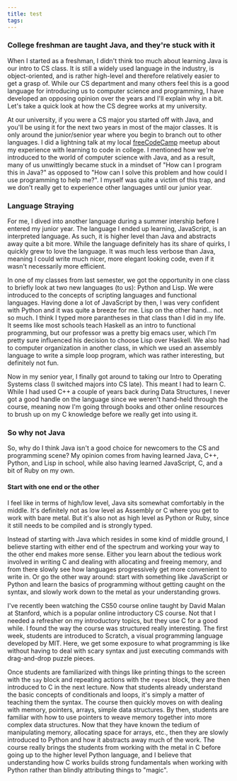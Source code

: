 ```yaml
---
title: test
tags:
---
```

### College freshman are taught Java, and they're stuck with it
When I started as a freshman, I didn't think too much about learning Java is our intro to CS class. It is still a widely used language in the industry, is object-oriented, and is rather high-level and therefore relatively easier to get a grasp of. While our CS department and many others feel this is a good language for introducing us to computer science and programming, I have developed an opposing opinion over the years and I'll explain why in a bit. Let's take a quick look at how the CS degree works at my university.

At our university, if you were a CS major you started off with Java, and you'll be using it for the next two years in most of the major classes. It is only around the junior/senior year where you begin to branch out to other languages. I did a lightning talk at my local [freeCodeCamp](http://www.fccokc.com/) meetup about my experience with learning to code in college. I mentioned how we're introduced to the world of computer science with Java, and as a result, many of us unwittingly became stuck in a mindset of "How can I program this in Java?" as opposed to "How can I solve this problem and how could I use programming to help me?". I myself was quite a victim of this trap, and we don't really get to experience other languages until our junior year.

### Language Straying
For me, I dived into another language during a summer intership before I entered my junior year. The language I ended up learning, JavaScript, is an interpreted language. As such, it is higher level than Java and abstracts away quite a bit more. While the language definitely has its share of quirks, I quickly grew to love the language. It was much less verbose than Java, meaning I could write much nicer, more elegant looking code, even if it wasn't necessarily more efficient.

In one of my classes from last semester, we got the opportunity in one class to briefly look at two new languages (to us): Python and Lisp. We were introduced to the concepts of scripting languages and functional languages. Having done a lot of JavaScript by then, I was very confident with Python and it was quite a breeze for me. Lisp on the other hand... not so much. I think I typed more parantheses in that class than I did in my life. It seems like most schools teach Haskell as an intro to functional programming, but our professor was a pretty big emacs user, which I'm pretty sure influenced his decision to choose Lisp over Haskell. We also had to computer organization in another class, in which we used an assembly language to write a simple loop program, which was rather interesting, but definitely not fun.

Now in my senior year, I finally got around to taking our Intro to Operating Systems class (I switched majors into CS late). This meant I had to learn C. While I had used C++ a couple of years back during Data Structures, I never got a good handle on the language since we weren't hand-held through the course, meaning now I'm going through books and other online resources to brush up on my C knowledge before we really get into using it.

### So why not Java
So, why do I think Java isn't a good choice for newcomers to the CS and programming scene? My opinion comes from having learned Java, C++, Python, and Lisp in school, while also having learned JavaScript, C, and a bit of Ruby on my own.

#### Start with one end or the other
I feel like in terms of high/low level, Java sits somewhat comfortably in the middle. It's definitely not as low level as Assembly or C where you get to work with bare metal. But it's also not as high level as Python or Ruby, since it still needs to be compiled and is strongly typed.

Instead of starting with Java which resides in some kind of middle ground, I believe starting with either end of the spectrum and working your way to the other end makes more sense. Either you learn about the tedious work involved in writing C and dealing with allocating and freeing memory, and from there slowly see how languages progressively get more convenient to write in. Or go the other way around: start with something like JavaScript or Python and learn the basics of programming without getting caught on the syntax, and slowly work down to the metal as your understanding grows.

I've recently been watching the CS50 course online taught by David Malan at Stanford, which is a popular online introductory CS course. Not that I needed a refresher on my introductory topics, but they use C for a good while. I found the way the course was structured really interesting. The first week, students are introduced to Scratch, a visual programming language developed by MIT. Here, we get some exposure to what programming is like without having to deal with scary syntax and just executing commands with drag-and-drop puzzle pieces.

Once students are familiarized with things like printing things to the screen with the `say` block and repeating actions with the `repeat` block, they are then introduced to C in the next lecture. Now that students already understand the basic concepts of conditionals and loops, it's simply a matter of teaching them the syntax. The course then quickly moves on with dealing with memory, pointers, arrays, simple data structures. By then, students are familiar with how to use pointers to weave memory together into more complex data structures. Now that they have known the tedium of manipulating memory, allocating space for arrays, etc., then they are slowly introduced to Python and how it abstracts away much of the work. The course really brings the students from working with the metal in C before going up to the higher level Python language, and I believe that understanding how C works builds strong fundamentals when working with Python rather than blindly attributing things to "magic".